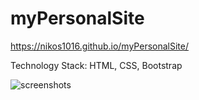# myPersonalSite

https://nikos1016.github.io/myPersonalSite/

Technology Stack: HTML, CSS, Bootstrap


![screenshots](/readme-files/3.png)
